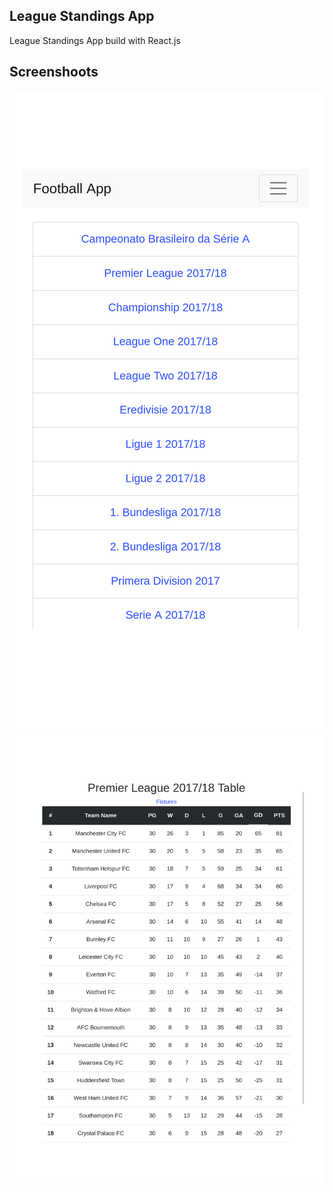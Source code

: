 ## League Standings App
League Standings App build with React.js

## Screenshoots

![alt tag](https://raw.githubusercontent.com/fariswidhi/react-football/master/infinite-mesa-45618.herokuapp.com_445_31(Nexus%205X).png) 
![alt tag](https://raw.githubusercontent.com/fariswidhi/react-football/master/infinite-mesa-45618.herokuapp.com_(iPad).png) 